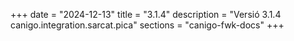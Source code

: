 +++
date        = "2024-12-13"
title       = "3.1.4"
description = "Versió 3.1.4 canigo.integration.sarcat.pica"
sections    = "canigo-fwk-docs"
+++

